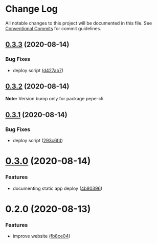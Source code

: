 # Change Log

All notable changes to this project will be documented in this file.
See [Conventional Commits](https://conventionalcommits.org) for commit guidelines.

## [0.3.3](https://github.com/ttoss/pepe/compare/v0.3.2...v0.3.3) (2020-08-14)

### Bug Fixes

- deploy script ([d427ab7](https://github.com/ttoss/pepe/commit/d427ab71d3af812b72099651ad0e95058e8e9e10))

## [0.3.2](https://github.com/ttoss/pepe/compare/v0.3.1...v0.3.2) (2020-08-14)

**Note:** Version bump only for package pepe-cli

## [0.3.1](https://github.com/ttoss/pepe/compare/v0.3.0...v0.3.1) (2020-08-14)

### Bug Fixes

- deploy script ([293c6fd](https://github.com/ttoss/pepe/commit/293c6fd83d7a7da37a54ac2b2486c73e6944e494))

# [0.3.0](https://github.com/ttoss/pepe/compare/v0.2.0...v0.3.0) (2020-08-14)

### Features

- documenting static app deploy ([4b80396](https://github.com/ttoss/pepe/commit/4b803965a100c3abb9518044bc8c4e98578a6c2c))

# 0.2.0 (2020-08-13)

### Features

- improve website ([fb8ce04](https://github.com/ttoss/pepe/commit/fb8ce042adc5d10f7a963f3787eb6243f2d35bd2))
